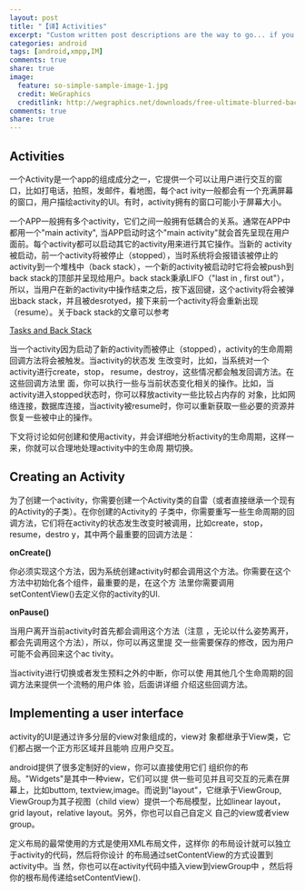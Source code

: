 ```yaml
---
layout: post
title: "【译】Activities"
excerpt: "Custom written post descriptions are the way to go... if you're not lazy."
categories: android
tags: [android,xmpp,IM]
comments: true
share: true
image:
  feature: so-simple-sample-image-1.jpg
  credit: WeGraphics
  creditlink: http://wegraphics.net/downloads/free-ultimate-blurred-background-pack/
comments: true
share: true
---
```



## Activities

一个Activity是一个app的组成成分之一，它提供一个可以让用户进行交互的窗口，比如打电话，拍照，发邮件，看地图，每个act
ivity一般都会有一个充满屏幕的窗口，用户描绘activity的UI。有时，activity拥有的窗口可能小于屏幕大小。

一个APP一般拥有多个activity，它们之间一般拥有低耦合的关系。通常在APP中都用一个"main activity",
当APP启动时这个"main activity"就会首先呈现在用户面前。每个activity都可以启动其它的activity用来进行其它操作。当新的
activity被启动，前一个activity将被停止（stopped），当时系统将会报错该被停止的activity到一个堆栈中（back 
stack），一个新的activity被启动时它将会被push到back stack的顶部并呈现给用户。back stack秉承LIFO（"last in , first 
out"），所以，当用户在新的activity中操作结束之后，按下返回键，这个activity将会被弹出back 
stack，并且被desrotyed，接下来前一个activity将会重新出现（resume）。关于back stack的文章可以参考

[Tasks and Back Stack](http://developer.android.com/guide/components/tasks-and-back-stack.html)


当一个activity因为启动了新的activity而被停止（stopped），activity的生命周期回调方法将会被触发。当activity的状态发
生改变时，比如，当系统对一个activity进行create，stop， resume，destroy，这些情况都会触发回调方法。在这些回调方法里
面，你可以执行一些与当前状态变化相关的操作。比如，当activity进入stopped状态时，你可以释放activity一些比较占内存的
对象，比如网络连接，数据库连接，当activity被resume时，你可以重新获取一些必要的资源并恢复一些被中止的操作。

下文将讨论如何创建和使用activity，并会详细地分析activity的生命周期，这样一来，你就可以合理地处理activity中的生命周
期切换。

## Creating an Activity

为了创建一个activity，你需要创建一个Activity类的自雷（或者直接继承一个现有的Activity的子类）。在你创建的Activity的
子类中，你需要重写一些生命周期的回调方法，它们将在activity的状态发生改变时被调用，比如create，stop，resume，destro
y，其中两个最重要的回调方法是：

**onCreate()**

你必须实现这个方法，因为系统创建activity时都会调用这个方法。你需要在这个方法中初始化各个组件，最重要的是，在这个方
法里你需要调用setContentView()去定义你的activity的UI.


**onPause()**

当用户离开当前activity时首先都会调用这个方法（注意
，无论以什么姿势离开，都会先调用这个方法），所以，你可以再这里提
交一些需要保存的修改，因为用户可能不会再回来这个ac
tivity。

当activity进行切换或者发生预料之外的中断，你可以使
用其他几个生命周期的回调方法来提供一个流畅的用户体
验，后面讲详细
介绍这些回调方法。

## Implementing a user interface

activity的UI是通过许多分层的view对象组成的，view对
象都继承于View类，它们都占据一个正方形区域并且能响
应用户交互。

android提供了很多定制好的view，你可以直接使用它们
组织你的布局。"Widgets"是其中一种view，它们可以提
供一些可见并且可交互的元素在屏幕上，比如buttom,
textview,image。而说到"layout"，它继承于ViewGroup,
ViewGroup为其子视图（child 
view）提供一个布局模型，比如linear layout， grid 
layout，relative layout。另外，你也可以自己自定义
自己的view或者view group。

定义布局的最常使用的方式是使用XML布局文件，这样你
的布局设计就可以独立于activity的代码，然后将你设计
的布局通过setContentView的方式设置到activity中。当
然，你也可以在activity代码中插入view到viewGroup中
，然后将你的根布局传递给setContentView().








